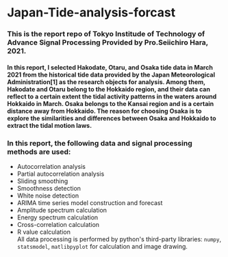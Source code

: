 # Japan-Tide-analysis-forcast
### This is the report repo of Tokyo Institude of Technology of Advance Signal Processing Provided by Pro.Seiichiro Hara, 2021.   

#### In this report, I selected Hakodate, Otaru, and Osaka tide data in March 2021 from the historical tide data provided by the Japan Meteorological Administration[1] as the research objects for analysis. Among them, Hakodate and Otaru belong to the Hokkaido region, and their data can reflect to a certain extent the tidal activity patterns in the waters around Hokkaido in March. Osaka belongs to the Kansai region and is a certain distance away from Hokkaido. The reason for choosing Osaka is to explore the similarities and differences between Osaka and Hokkaido to extract the tidal motion laws.   
        
### In this report, the following data and signal processing methods are used:    
* Autocorrelation analysis
* Partial autocorrelation analysis
* Sliding smoothing
* Smoothness detection
* White noise detection
* ARIMA time series model construction and forecast
* Amplitude spectrum calculation
* Energy spectrum calculation
* Cross-correlation calculation
*  R value calculation   
   All data processing is performed by python's third-party libraries: `numpy`, `statsmodel`, `matlibpyplot` for calculation and image drawing. 


